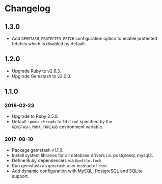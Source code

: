 # Changelog

## 1.3.0

* Add `GEMSTASH_PROTECTED_FETCH` configuration option to enable protected
  fetches which is disabled by default.

## 1.2.0

* Upgrade Ruby to v2.6.3.
* Upgrade Gemstash to v2.0.0.

## 1.1.0

### 2018-02-23

* Upgrade to Ruby 2.5.0.
* Default `:puma_threads` to 16 if not specified by the `GEMSTASH_PUMA_THREADS` environment variable.

### 2017-08-10

* Package gemstash v1.1.0.
* Install system libraries for all database drivers i.e. postgresql, mysql2.
* Define Ruby dependencies via `Gemfile.lock`.
* Run gemstash as `gemstash` user instead of `root`.
* Add dynamic configuration with MySQL, PostgreSQL and SQLite support.
